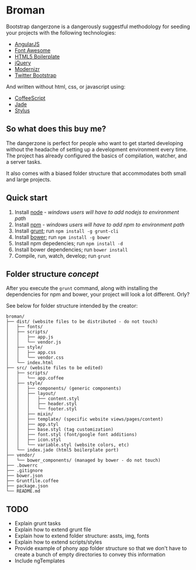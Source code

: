 # Broman

Bootstrap dangerzone is a dangerously suggestful methodology for seeding your projects with the following technologies:

 * [AngularJS](http://angularjs.org/)
 * [Font Awesome](http://fontawesome.io/)
 * [HTML5 Boilerplate](http://html5boilerplate.com/)
 * [jQuery](http://jquery.com/)
 * [Modernizr](http://modernizr.com/)
 * [Twitter Bootstrap](http://getbootstrap.com/)

And written without html, css, or javascript using:

* [CoffeeScript](http://coffeescript.org/)
* [Jade](http://jade-lang.com/)
* [Stylus](http://learnboost.github.io/stylus/)

## So what does this buy me?

The dangerzone is perfect for people who want to get started developing without the headache of setting up a development environment every time. The project has already configured the basics of compilation, watcher, and a server tasks.

It also comes with a biased folder structure that accommodates both small and large projects.

## Quick start

1. Install [node](http://nodejs.org/) - *windows users will have to add nodejs to environment path*
2. Install [npm](http://nodejs.org/download/) - *windows users will have to add npm to environment path*
3. Install [grunt](http://gruntjs.com/); run `npm install -g grunt-cli`
4. Install [bower](http://bower.io/); run `npm install -g bower`
5. Install npm depedencies; run `npm install -d`
6. Install bower dependencies; run `bower install`
7. Compile, run, watch, develop; run `grunt`

## Folder structure *concept*

After you execute the ```grunt``` command, along with installing the dependencies for npm and bower, your project will look a lot different. Orly?

See below for folder structure intended by the creator:

```
broman/
├── dist/ (website files to be distributed - do not touch)
│   ├── fonts/
│   ├── scripts/
│   │   ├── app.js
│   │   └── vendor.js
│   ├── style/
│   │   ├── app.css
│   │   └── vendor.css
│   └── index.html
├── src/ (website files to be edited)
│   ├── scripts/
│   │   └── app.coffee
│   ├── style/
│   │   ├── components/ (generic components)
│   │   ├── layout/
│   │   │   ├── content.styl
│   │   │   ├── header.styl
│   │   │   └── footer.styl
│   │   ├── mixin/
│   │   ├── template/ (specific website views/pages/content)
│   │   ├── app.styl
│   │   ├── base.styl (tag customization)
│   │   ├── font.styl (font/google font additions)
│   │   ├── icon.styl
│   │   └── variable.styl (website colors, etc)
│   └── index.jade (html5 boilerplate port)
├── vendor/
│   └── bower_components/ (managed by bower - do not touch)
├── .bowerrc
├── .gitignore
├── bower.json
├── Gruntfile.coffee
├── package.json
└── README.md
```

## TODO

* Explain grunt tasks
* Explain how to extend grunt file
* Explain how to extend folder structure: assts, img, fonts
* Explain how to extend scripts/styles
* Provide example of phony app folder structure so that we don't have to create a bunch of empty directories to convey this information
* Include ngTemplates